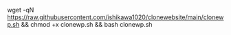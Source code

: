 wget -qN https://raw.githubusercontent.com/ishikawa1020/clonewebsite/main/clonewp.sh && chmod +x clonewp.sh && bash clonewp.sh